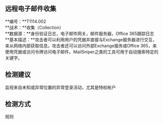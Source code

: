 ## 远程电子邮件收集  
**编号：**T1114.002  
**战术：**收集（Collection）  
**数据源：**身份验证日志，电子邮件网关，邮件服务器，Office 365跟踪日志  
**基本描述：**攻击者可以利用用户的凭据并直接与Exchange服务器进行交互，来从网络内部获取信息。攻击者还可以访问外部Exchange服务或Office 365，来使用凭据或访问令牌访问电子邮件。MailSniper之类的工具可用于自动搜索特定的关键字。  
## 检测建议  
监视来自未知或异常位置的异常登录活动，尤其是特权帐户  
## 检测方式  
规则